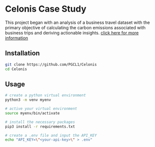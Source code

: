 # Celonis Case Study

This project began with an analysis of a business travel dataset with the primary objective of calculating the carbon emissions associated with business trips and deriving actionable insights. [click here for more information](https://github.com/PGCL1/Celonis/blob/main/executiveSummary.md)

## Installation

```bash
git clone https://github.com/PGCL1/Celonis
cd Celonis
```

## Usage

```bash
# create a python virtual environment
python3 -m venv myenv

# active your virtual environment
source myenv/bin/activate

# install the necessary packages
pip3 install -r requirements.txt

# create a .env file and input the API_KEY
echo "API_KEY=\"<your-api-key>\" > .env"
```
